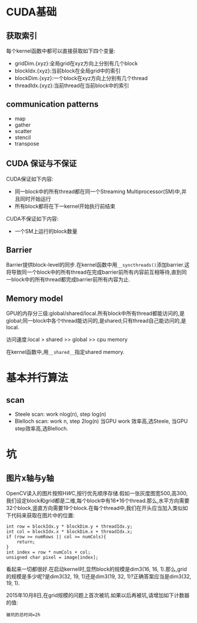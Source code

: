 ﻿
# CUDA基础
## 获取索引
每个kernel函数中都可以直接获取如下四个变量:
* gridDim.{xyz}:全局grid在xyz方向上分别有几个block
* blockIdx.{xyz}:当前block在全局grid中的索引
* blockDim.{xyz}:一个block在xyz方向上分别有几个thread
* threadIdx.{xyz}:当前thread在当前block中的索引

## communication patterns
* map
* gather
* scatter
* stencil
* transpose

## CUDA 保证与不保证
CUDA保证如下内容:
* 同一block中的所有thread都在同一个Streaming Multiprocessor(SM)中,并且同时开始运行
* 所有block都将在下一kernel开始执行前结束

CUDA不保证如下内容:
* 一个SM上运行的block数量

## Barrier
Barrier提供block-level的同步.在kernel函数中用```__syncthreads()```添加barrier.这将导致同一个block中的所有thread在完成barrier前所有内容前互相等待,直到同一block中的所有thread都完成barrier前所有内容为止.

## Memory model
GPU的内存分三级:global/shared/local.所有block中所有thread都能访问的,是global;同一block中各个thread能访问的,是shared;只有thread自己能访问的,是local.

访问速度:local > shared >> global >> cpu memory

在kernel函数中,用```__shared__```指定shared memory.

# 基本并行算法
## scan
* Steele scan: work nlog(n), step log(n)
* Blelloch scan: work n, step 2log(n)
当GPU work 效率高,选Steele, 当GPU step效率高,选Blelloch.




# 坑
## 图片x轴与y轴
OpenCV读入的图片按照H*W*C,按行优先顺序存储.假如一张灰度图宽500,高300,我们设定block和grid都是二维,每个block中有16*16个thread.那么,水平方向需要32个block,竖直方向需要19个block.在每个thread中,我们在开头应当加入类似如下代码来获取在图片中的位置:

    int row = blockIdx.y * blockDim.y + threadIdx.y;
    int col = blockIdx.x * blockDim.x + threadIdx.x;
    if (row >= numRows || col >= numCols){
        return;
    }
    int index = row * numCols + col;
    unsigned char pixel = image[index];
    
看起来一切都很好.在启动kernel时,显然block的规模是dim3(16, 16, 1).那么,grid的规模是多少呢?是dim3(32, 19, 1)还是dim3(19, 32, 1)?正确答案应当是dim3(32, 19, 1).

2015年10月8日,在grid规模的问题上首次被坑.如果以后再被坑,请增加如下计数器的值:

    被坑的总时间=2h